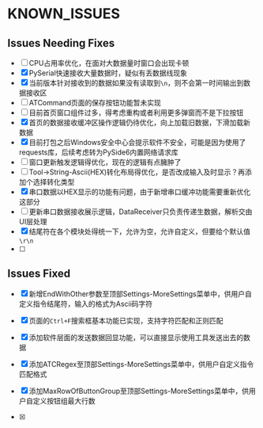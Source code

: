 # KNOWN_ISSUES

## Issues Needing Fixes

- [ ] CPU占用率优化，在面对大数据量时窗口会出现卡顿
- [x] PySerial快速接收大量数据时，疑似有丢数据线现象
- [x] 当前版本针对接收到的数据如果没有读取到`\n`，则不会第一时间输出到数据接收区
- [ ] ATCommand页面的保存按钮功能暂未实现
- [ ] 目前首页窗口组件过多，得考虑重构或者利用更多弹窗而不是下拉按钮
- [x] 首页的数据接收缓冲区操作逻辑仍待优化，向上加载旧数据，下滑加载新数据
- [x] 目前打包之后Windows安全中心会提示软件不安全，可能是因为使用了requests库，后续考虑转为PySide6内置网络请求库
- [ ] 窗口更新触发逻辑得优化，现在的逻辑有点臃肿了
- [ ] Tool->String-Ascii(HEX)转化布局得优化，是否改成输入及时显示？再添加个选择转化类型
- [x] 串口数据以HEX显示的功能有问题，由于新增串口缓冲功能需要重新优化这部分
- [ ] 更新串口数据接收展示逻辑，DataReceiver只负责传递生数据，解析交由UI层处理
- [x] 结尾符在各个模块处得统一下，允许为空，允许自定义，但要给个默认值`\r\n`
- [ ] 


## Issues Fixed

- [x] 新增EndWithOther参数至顶部Settings-MoreSettings菜单中，供用户自定义指令结尾符，输入的格式为Ascii码字符

- [x] 页面的`Ctrl+F`搜索框基本功能已实现，支持字符匹配和正则匹配

- [x] 添加软件层面的发送数据回显功能，可以直接显示使用工具发送出去的数据

- [x] 添加ATCRegex至顶部Settings-MoreSettings菜单中，供用户自定义指令匹配格式

- [x] 添加MaxRowOfButtonGroup至顶部Settings-MoreSettings菜单中，供用户自定义按钮组最大行数

- [x] 